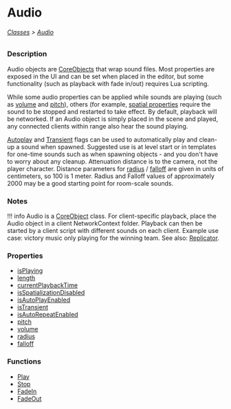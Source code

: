# Audio

###### [Classes](/core_api/raw_source) > [Audio](/core_api/classes/audio/AudioOverview)

### Description

Audio objects are [CoreObjects](/core_api/classes/coreobject) that wrap sound files. Most properties are exposed in the UI and can be set when placed in the editor, but some functionality (such as playback with fade in/out) requires Lua scripting.

While some audio properties can be applied while sounds are playing (such as [volume](/core_api/classes/audio/properties/volume) and [pitch](/core_api/classes/audio/properties/pitch)), others (for example, [spatial properties](/core_api/classes/audio/properties/isSpatializationDisabled) require the sound to be stopped and restarted to take effect. By default, playback will be networked. If an Audio object is simply placed in the scene and played, any connected clients within range also hear the sound playing.

[Autoplay](/core_api/classes/audio/properties/isAutoPlayEnabled) and [Transient](/core_api/classes/audio/properties/isTransient) flags can be used to automatically play and clean-up a sound when spawned. Suggested use is at level start or in templates for one-time sounds such as when spawning objects - and you don't have to worry about any cleanup. Attenuation distance is to the camera, not the player character. Distance parameters for [radius](/core_api/classes/audio/properties/radius) / [falloff](/core_api/classes/audio/properties/falloff) are given in units of centimeters, so 100 is 1 meter. Radius and Falloff values of approximately 2000 may be a good starting point for room-scale sounds.

### Notes
!!! info
    Audio is a [CoreObject](/core_api/classes/coreobject) class. For client-specific playback, place the Audio object in a client NetworkContext folder. Playback can then be started by a client script with different sounds on each client. Example use case: victory music only playing for the winning team. See also: [Replicator](/core_api/classes/replicator).

### Properties

* [isPlaying](/core_api/classes/audio/properties/isPlaying)
* [length](/core_api/classes/audio/properties/length)
* [currentPlaybackTime](/core_api/classes/audio/properties/currentPlaybackTime)
* [isSpatializationDisabled](/core_api/classes/audio/properties/isSpatializationDisabled)
* [isAutoPlayEnabled](/core_api/classes/audio/properties/isAutoPlayEnabled)
* [isTransient](/core_api/classes/audio/properties/isTransient)
* [isAutoRepeatEnabled](/core_api/classes/audio/properties/isAutoRepeatEnabled)
* [pitch](/core_api/classes/audio/properties/pitch)
* [volume](/core_api/classes/audio/properties/volume)
* [radius](/core_api/classes/audio/properties/radius)
* [falloff](/core_api/classes/audio/properties/falloff)

### Functions

* [Play](/core_api/classes/audio/functions/play)
* [Stop](/core_api/classes/audio/functions/stop)
* [FadeIn](/core_api/classes/audio/functions/fadein)
* [FadeOut](/core_api/classes/audio/functions/fadeout)
